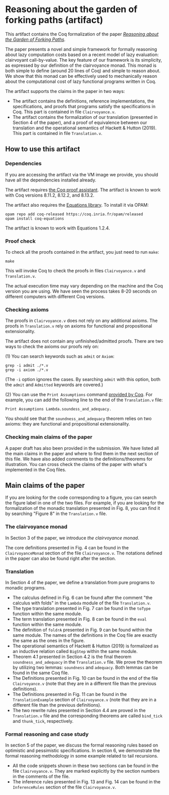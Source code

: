# Reasoning about the garden of forking paths (artifact)

This artifact contains the Coq formalization of the paper [_Reasoning about the
Garden of Forking Paths_](https://doi.org/10.1145/3473585).

The paper presents a novel and simple framework for formally reasoning about
lazy computation costs based on a recent model of lazy evaluation: clairvoyant
call-by-value. The key feature of our framework is its simplicity, as expressed
by our definition of the clairvoyance monad. This monad is both simple to define
(around 20 lines of Coq) and simple to reason about. We show that this monad can
be effectively used to mechanically reason about the computational cost of lazy
functional programs written in Coq.

The artifact supports the claims in the paper in two ways:

- The artifact contains the definitions, reference implementations, the
  specifications, and proofs that programs satisfy the specifications in
  Coq. This part is contained in file `Clairvoyance.v`.
- The artifact contains the formalization of our translation (presented in
  Section 4 of the paper), and a proof of equivalence between our translation
  and the operational semantics of Hackett & Hutton (2019). This part is
  contained in file `Translation.v`.

## How to use this artifact

### Dependencies

If you are accessing the artifact via the VM image we provide, you should have
all the dependencies installed already.

The artifact requires [the Coq proof assistant](https://coq.inria.fr/). The
artifact is known to work with Coq versions 8.11.2, 8.12.2, and 8.13.2.

The artifact also requires the [Equations
library](https://github.com/mattam82/Coq-Equations). To install it via
OPAM:

``` shell
opam repo add coq-released https://coq.inria.fr/opam/released
opam install coq-equations
```
The artifact is known to work with Equations 1.2.4.

### Proof check

To check all the proofs contained in the artifact, you just need to
run `make`:

``` shell
make
```

This will invoke Coq to check the proofs in files `Clairvoyance.v` and
`Translation.v`.

The actual execution time may vary depending on the machine and the Coq version
you are using. We have seen the process takes 8-20 seconds on different
computers with different Coq versions.

### Checking axioms

The proofs in `Clairvoyance.v` does not rely on any additional axioms. The
proofs in `Translation.v` rely on axioms for functional and propositional
extensionality.

The artifact does not contain any unfinished/admitted proofs. There are two ways
to check the axioms our proofs rely on:

(1) You can search keywords such as `admit` or `Axiom`:

``` shell
grep -i admit ./*.v
grep -i axiom ./*.v
```

(The `-i` option ignores the cases. By searching `admit` with this option, both
the `admit` and `Admitted` keywords are covered.)

(2) You can use the `Print Assumptions` command [provided by
Coq](https://coq.inria.fr/refman/proof-engine/vernacular-commands.html#coq:cmd.Print-Assumptions). For
example, you can add the following line to the end of the `Translation.v` file:

``` coq
Print Assumptions Lambda.soundess_and_adequacy.
```

You should see that the `soundness_and_adequacy` theorem relies on two axioms:
they are functional and propositional extensionality.

### Checking main claims of the paper

A paper draft has also been provided in the submission. We have listed all the
main claims in the paper and where to find them in the next section of this
file. We have also added comments to the definitions/theorems for
illustration. You can cross check the claims of the paper with what's
implemented in the Coq files.

## Main claims of the paper

If you are looking for the code corresponding to a figure, you can search the
figure label in one of the two files. For example, if you are looking for the
formalization of the monadic translation presented in Fig. 8, you can find it by
searching "Figure 8" in the `Translation.v` file.

### The clairvoyance monad

In Section 3 of the paper, we introduce _the clairvoyance monad_.

The core definitions presented in Fig. 4 can be found in the `ClairvoyanceMonad`
section of the file `Clairvoyance.v`. The notations defined in the paper can
also be found right after the section.

### Translation

In Section 4 of the paper, we define a translation from pure programs to monadic
programs.

- The calculus defined in Fig. 6 can be found after the comment "the calculus
  with folds" in the `Lambda` module of the file `Translation.v`.
- The type translation presented in Fig. 7 can be found in the `toType` function
  within the same module.
- The term translation presented in Fig. 8 can be found in the `eval` function
  within the same module.
- The definition of `foldrA` presented in Fig. 9 can be found within the same
  module. The names of the definitions in the Coq file are exactly the same as
  the ones in the figure.
- The operational semantics of Hackett & Hutton (2019) is formalized as an
  inductive relation called `BigStep` within the same module.
- Theorem 4.1 presented in Section 4.2 is the final theorem
  `soundness_and_adequacy` in the `Translation.v` file. We prove the theorem by
  utilizing two lemmas: `soundness` and `adequacy`. Both lemmas can be found in
  the same Coq file.
- The Definitions presented in Fig. 10 can be found in the end of the file
  `Clairvoyance.v` (note that they are in a different file than the previous
  definitions).
- The Definitions presented in Fig. 11 can be found in the `TranslationExample`
  section of `Clairvoyance.v` (note that they are in a different file than the
  previous definitions).
- The two rewrite rules presented in Section 4.4 are proved in the
  `Translation.v` file and the corresponding theorems are called `bind_tick` and
  `thunk_tick`, respectively.

### Formal reasoning and case study

In section 5 of the paper, we discuss the formal reasoning rules based on
optimistic and pessimistic specifications. In section 6, we demonstrate the
formal reasoning methodology in some example related to tail recursions.

- All the code snippets shown in these two sections can be found in the file
  `Clairvoyance.v`. They are marked explicitly by the section numbers in the
  comments of the file.
- The inference rules presented in Fig. 13 and Fig. 14 can be found in the
  `InferenceRules` section of the file `Clairvoyance.v`.
